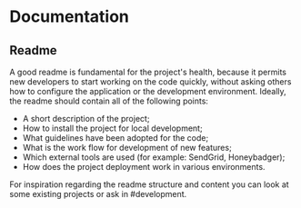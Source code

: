 # Documentation

## Readme

A good readme is fundamental for the project's health, because it permits new developers
to start working on the code quickly, without asking others how to configure 
the application or the development environment. Ideally, the readme should contain all of the following 
points:

- A short description of the project;
- How to install the project for local development;
- What guidelines have been adopted for the code;
- What is the work flow for development of new features;
- Which external tools are used (for example: SendGrid, Honeybadger);
- How does the project deployment work in various environments.

For inspiration regarding the readme structure and content you can look at some
existing projects or ask in #development.
